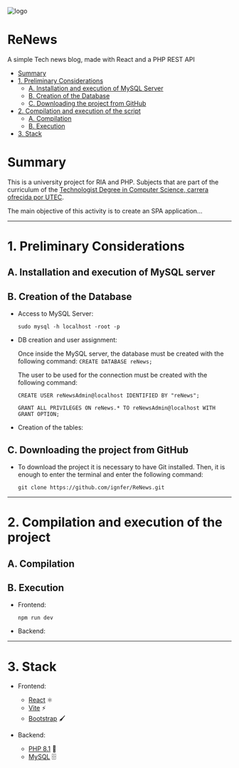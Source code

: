 ![logo](https://github.com/ignfer/ReNews/blob/main/renews%20logo.png)
# ReNews
A simple Tech news blog, made with React and a PHP REST API

- [Summary](#summary)
- [1. Preliminary Considerations](#1-preliminary-considerations)
  - [A. Installation and execution of MySQL Server](#a-installation-and-execution-of-mysql-server)
  - [B. Creation of the Database](#b-creation-of-the-database)
  - [C. Downloading the project from GitHub](#c-downloading-the-project-from-github)
- [2. Compilation and execution of the script](#2-compilation-and-execution-of-the-project)
  - [A. Compilation](#a-compilation)
  - [B. Execution](#b-execution)
- [3. Stack](#3-stack)


# Summary

This is a university project for RIA and PHP. Subjects that are part of the curriculum of the
[Technologist Degree in Computer Science, carrera ofrecida por UTEC](https://utec.edu.uy/en/education/undergraduate-study/technologist-degree-in-computer-science/).

The main objective of this activity is to create an SPA application...

- - -

# 1. Preliminary Considerations

## A. Installation and execution of MySQL server

## B. Creation of the Database

- Access to MySQL Server:

  `sudo mysql -h localhost -root -p`

- DB creation and user assignment:

  Once inside the MySQL server, the database must be created with the following command:
  `CREATE DATABASE reNews;`

  The user to be used for the connection must be created with the following command:

  `CREATE USER reNewsAdmin@localhost IDENTIFIED BY "reNews";`

  `GRANT ALL PRIVILEGES ON reNews.* TO reNewsAdmin@localhost WITH GRANT OPTION;`

- Creation of the tables:

## C. Downloading the project from GitHub

- To download the project it is necessary to have Git installed. Then, it is enough to enter the terminal and 
  enter the following command:

  ```
  git clone https://github.com/ignfer/ReNews.git
  ```

- - -
# 2. Compilation and execution of the project
## A. Compilation

## B. Execution

  - Frontend:

    `npm run dev`

  - Backend:

- - -

# 3. Stack

- Frontend:
   - [React](https://react.dev/) ⚛️
   - [Vite](https://vitejs.dev/) ⚡
   - [Bootstrap](https://getbootstrap.com/) 🖌️

- Backend:
   - [PHP 8.1](https://www.php.net/manual/en/) 🐘
   - [MySQL](https://dev.mysql.com/doc/) 🗄️

